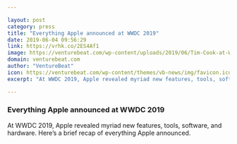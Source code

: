 ```yaml
---

layout: post
category: press
title: "Everything Apple announced at WWDC 2019"
date: 2019-06-04 09:56:29
link: https://vrhk.co/2ES4Af1
image: https://venturebeat.com/wp-content/uploads/2019/06/Tim-Cook-at-WWDC-2019.jpg?w=1200&strip=all
domain: venturebeat.com
author: "VentureBeat"
icon: https://venturebeat.com/wp-content/themes/vb-news/img/favicon.ico
excerpt: "At WWDC 2019, Apple revealed myriad new features, tools, software, and hardware. Here’s a brief recap of everything Apple announced."

---
```


### Everything Apple announced at WWDC 2019

At WWDC 2019, Apple revealed myriad new features, tools, software, and hardware. Here’s a brief recap of everything Apple announced.